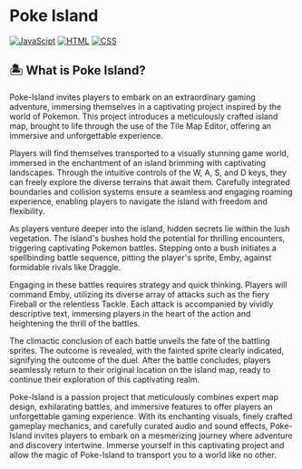 # Poke Island
[![JavaScipt](https://img.shields.io/badge/JavaScript-F7DF1E?style=for-the-badge&logo=javascript&logoColor=white)]()
[![HTML](https://img.shields.io/badge/HTML-E34F26?style=for-the-badge&logo=HTML5&logoColor=white)]()
[![CSS](https://img.shields.io/badge/CSS-1572B6?style=for-the-badge&logo=CSS3&logoColor=white)]()

## 🏝️ What is Poke Island?
Poke-Island invites players to embark on an extraordinary gaming adventure, immersing themselves in a captivating project inspired by the world of Pokemon. This project introduces a meticulously crafted island map, brought to life through the use of the Tile Map Editor, offering an immersive and unforgettable experience.

Players will find themselves transported to a visually stunning game world, immersed in the enchantment of an island brimming with captivating landscapes. Through the intuitive controls of the W, A, S, and D keys, they can freely explore the diverse terrains that await them. Carefully integrated boundaries and collision systems ensure a seamless and engaging roaming experience, enabling players to navigate the island with freedom and flexibility.

As players venture deeper into the island, hidden secrets lie within the lush vegetation. The island's bushes hold the potential for thrilling encounters, triggering captivating Pokemon battles. Stepping onto a bush initiates a spellbinding battle sequence, pitting the player's sprite, Emby, against formidable rivals like Draggle.

Engaging in these battles requires strategy and quick thinking. Players will command Emby, utilizing its diverse array of attacks such as the fiery Fireball or the relentless Tackle. Each attack is accompanied by vividly descriptive text, immersing players in the heart of the action and heightening the thrill of the battles.

The climactic conclusion of each battle unveils the fate of the battling sprites. The outcome is revealed, with the fainted sprite clearly indicated, signifying the outcome of the duel. After the battle concludes, players seamlessly return to their original location on the island map, ready to continue their exploration of this captivating realm.

Poke-Island is a passion project that meticulously combines expert map design, exhilarating battles, and immersive features to offer players an unforgettable gaming experience. With its enchanting visuals, finely crafted gameplay mechanics, and carefully curated audio and sound effects, Poke-Island invites players to embark on a mesmerizing journey where adventure and discovery intertwine. Immerse yourself in this captivating project and allow the magic of Poke-Island to transport you to a world like no other.
